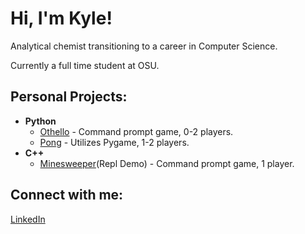 <h1>Hi, I'm Kyle!</h1>
<p>Analytical chemist transitioning to a career in Computer Science.</p>
<p>Currently a full time student at OSU.</p>
<h2>Personal Projects:</h2>

- <b>Python</b>
  - [Othello](https://github.com/kipppppp/Othello) - Command prompt game, 0-2 players.
  - [Pong](https://github.com/kipppppp/Pong_pygame) - Utilizes Pygame, 1-2 players.
- <b>C++</b>
  - [Minesweeper](https://replit.com/@KyleGonzales2/Minesweeper-Demo)(Repl Demo) - Command prompt game, 1 player.

<h2>Connect with me:</h2>

[LinkedIn](https://www.linkedin.com/in/kyle-j-gonzales)
